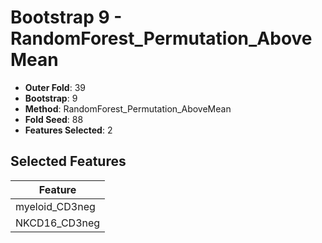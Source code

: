 # Bootstrap 9 - RandomForest_Permutation_AboveMean

- **Outer Fold**: 39
- **Bootstrap**: 9
- **Method**: RandomForest_Permutation_AboveMean
- **Fold Seed**: 88
- **Features Selected**: 2

## Selected Features

| Feature |
|---------|
| myeloid_CD3neg |
| NKCD16_CD3neg |
